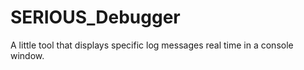 # SERIOUS_Debugger
A little tool that displays specific log messages real time in a console window.
